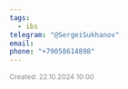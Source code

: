 ```yaml
---
tags:
  - ibs
telegram: "@SergeiSukhanov"
email: 
phone: "+79058614898"
---
```


<span style="font-size:12px; color:#888888;">Created: 22.10.2024 10:00</span>

